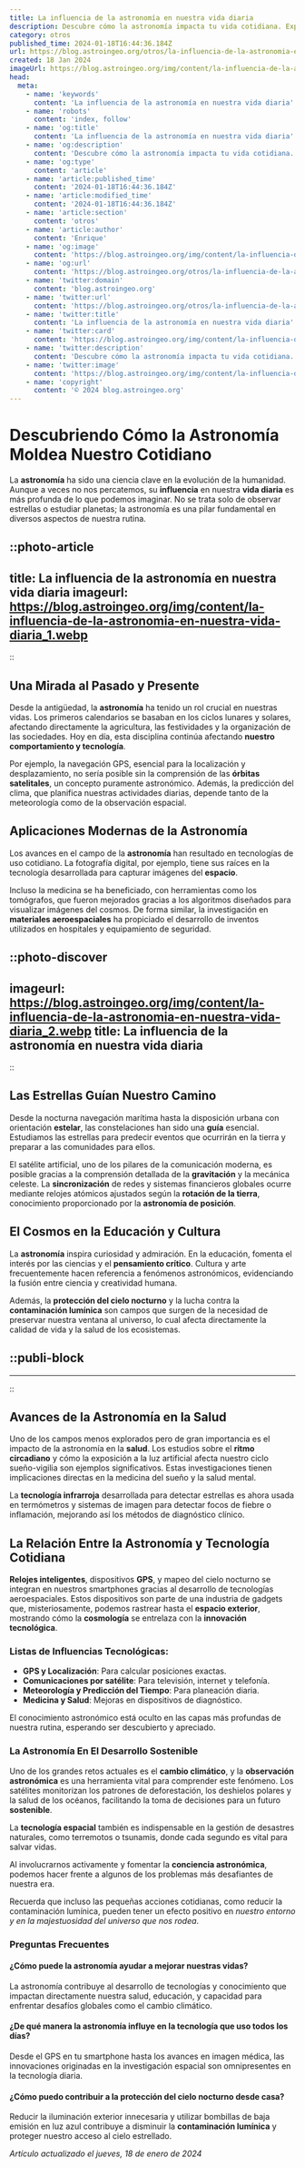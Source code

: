 ```yaml
---
title: La influencia de la astronomía en nuestra vida diaria
description: Descubre cómo la astronomía impacta tu vida cotidiana. Explora su influencia en tecnología, cultura y comprensión del universo.
category: otros
published_time: 2024-01-18T16:44:36.184Z
url: https://blog.astroingeo.org/otros/la-influencia-de-la-astronomia-en-nuestra-vida-diaria
created: 18 Jan 2024
imageUrl: https://blog.astroingeo.org/img/content/la-influencia-de-la-astronomia-en-nuestra-vida-diaria_1.webp
head:
  meta:
    - name: 'keywords'
      content: 'La influencia de la astronomía en nuestra vida diaria'
    - name: 'robots'
      content: 'index, follow'
    - name: 'og:title'
      content: 'La influencia de la astronomía en nuestra vida diaria'
    - name: 'og:description'
      content: 'Descubre cómo la astronomía impacta tu vida cotidiana. Explora su influencia en tecnología, cultura y comprensión del universo.'
    - name: 'og:type'
      content: 'article'
    - name: 'article:published_time'
      content: '2024-01-18T16:44:36.184Z'
    - name: 'article:modified_time'
      content: '2024-01-18T16:44:36.184Z'
    - name: 'article:section'
      content: 'otros'
    - name: 'article:author'
      content: 'Enrique'
    - name: 'og:image'
      content: 'https://blog.astroingeo.org/img/content/la-influencia-de-la-astronomia-en-nuestra-vida-diaria_1.webp'
    - name: 'og:url'
      content: 'https://blog.astroingeo.org/otros/la-influencia-de-la-astronomia-en-nuestra-vida-diaria'
    - name: 'twitter:domain'
      content: 'blog.astroingeo.org'
    - name: 'twitter:url'
      content: 'https://blog.astroingeo.org/otros/la-influencia-de-la-astronomia-en-nuestra-vida-diaria'
    - name: 'twitter:title'
      content: 'La influencia de la astronomía en nuestra vida diaria'
    - name: 'twitter:card'
      content: 'https://blog.astroingeo.org/img/content/la-influencia-de-la-astronomia-en-nuestra-vida-diaria_1.webp'
    - name: 'twitter:description'
      content: 'Descubre cómo la astronomía impacta tu vida cotidiana. Explora su influencia en tecnología, cultura y comprensión del universo.'
    - name: 'twitter:image'
      content: 'https://blog.astroingeo.org/img/content/la-influencia-de-la-astronomia-en-nuestra-vida-diaria_1.webp'
    - name: 'copyright'
      content: '© 2024 blog.astroingeo.org'
---
```

# Descubriendo Cómo la Astronomía Moldea Nuestro Cotidiano

La **astronomía** ha sido una ciencia clave en la evolución de la humanidad. Aunque a veces no nos percatemos, su **influencia** en nuestra **vida diaria** es más profunda de lo que podemos imaginar. No se trata solo de observar estrellas o estudiar planetas; la astronomía es una pilar fundamental en diversos aspectos de nuestra rutina.



::photo-article
---
title: La influencia de la astronomía en nuestra vida diaria
imageurl: https://blog.astroingeo.org/img/content/la-influencia-de-la-astronomia-en-nuestra-vida-diaria_1.webp
---
::


## Una Mirada al Pasado y Presente
Desde la antigüedad, la **astronomía** ha tenido un rol crucial en nuestras vidas. Los primeros calendarios se basaban en los ciclos lunares y solares, afectando directamente la agricultura, las festividades y la organización de las sociedades. Hoy en día, esta disciplina continúa afectando **nuestro comportamiento y tecnología**. 

Por ejemplo, la navegación GPS, esencial para la localización y desplazamiento, no sería posible sin la comprensión de las **órbitas satelitales**, un concepto puramente astronómico. Además, la predicción del clima, que planifica nuestras actividades diarias, depende tanto de la meteorología como de la observación espacial.

## Aplicaciones Modernas de la Astronomía
Los avances en el campo de la **astronomía** han resultado en tecnologías de uso cotidiano. La fotografía digital, por ejemplo, tiene sus raíces en la tecnología desarrollada para capturar imágenes del **espacio**. 

Incluso la medicina se ha beneficiado, con herramientas como los tomógrafos, que fueron mejorados gracias a los algoritmos diseñados para visualizar imágenes del cosmos. De forma similar, la investigación en **materiales aeroespaciales** ha propiciado el desarrollo de inventos utilizados en hospitales y equipamiento de seguridad.


::photo-discover
---
imageurl: https://blog.astroingeo.org/img/content/la-influencia-de-la-astronomia-en-nuestra-vida-diaria_2.webp
title: La influencia de la astronomía en nuestra vida diaria
---
::


## Las Estrellas Guían Nuestro Camino
Desde la nocturna navegación marítima hasta la disposición urbana con orientación **estelar**, las constelaciones han sido una **guía** esencial. Estudiamos las estrellas para predecir eventos que ocurrirán en la tierra y preparar a las comunidades para ellos.

El satélite artificial, uno de los pilares de la comunicación moderna, es posible gracias a la comprensión detallada de la **gravitación** y la mecánica celeste. La **sincronización** de redes y sistemas financieros globales ocurre mediante relojes atómicos ajustados según la **rotación de la tierra**, conocimiento proporcionado por la **astronomía de posición**.

## El Cosmos en la Educación y Cultura
La **astronomía** inspira curiosidad y admiración. En la educación, fomenta el interés por las ciencias y el **pensamiento crítico**. Cultura y arte frecuentemente hacen referencia a fenómenos astronómicos, evidenciando la fusión entre ciencia y creatividad humana.

Además, la **protección del cielo nocturno** y la lucha contra la **contaminación lumínica** son campos que surgen de la necesidad de preservar nuestra ventana al universo, lo cual afecta directamente la calidad de vida y la salud de los ecosistemas.


  ::publi-block
  ---
  ---
  ::
  
  
## Avances de la Astronomía en la Salud
Uno de los campos menos explorados pero de gran importancia es el impacto de la astronomía en la **salud**. Los estudios sobre el **ritmo circadiano** y cómo la exposición a la luz artificial afecta nuestro ciclo sueño-vigilia son ejemplos significativos. Estas investigaciones tienen implicaciones directas en la medicina del sueño y la salud mental.

La **tecnología infrarroja** desarrollada para detectar estrellas es ahora usada en termómetros y sistemas de imagen para detectar focos de fiebre o inflamación, mejorando así los métodos de diagnóstico clínico.

## La Relación Entre la Astronomía y Tecnología Cotidiana
**Relojes inteligentes**, dispositivos **GPS**, y mapeo del cielo nocturno se integran en nuestros smartphones gracias al desarrollo de tecnologías aeroespaciales. Estos dispositivos son parte de una industria de gadgets que, misteriosamente, podemos rastrear hasta el **espacio exterior**, mostrando cómo la **cosmología** se entrelaza con la **innovación tecnológica**.

### Listas de Influencias Tecnológicas:
- **GPS y Localización**: Para calcular posiciones exactas.
- **Comunicaciones por satélite**: Para televisión, internet y telefonía.
- **Meteorología y Predicción del Tiempo**: Para planeación diaria.
- **Medicina y Salud**: Mejoras en dispositivos de diagnóstico.

El conocimiento astronómico está oculto en las capas más profundas de nuestra rutina, esperando ser descubierto y apreciado.

### **La Astronomía En El Desarrollo Sostenible**
Uno de los grandes retos actuales es el **cambio climático**, y la **observación astronómica** es una herramienta vital para comprender este fenómeno. Los satélites monitorizan los patrones de deforestación, los deshielos polares y la salud de los océanos, facilitando la toma de decisiones para un futuro **sostenible**.

La **tecnología espacial** también es indispensable en la gestión de desastres naturales, como terremotos o tsunamis, donde cada segundo es vital para salvar vidas.

Al involucrarnos activamente y fomentar la **conciencia astronómica**, podemos hacer frente a algunos de los problemas más desafiantes de nuestra era.

Recuerda que incluso las pequeñas acciones cotidianas, como reducir la contaminación lumínica, pueden tener un efecto positivo en *nuestro entorno y en la majestuosidad del universo que nos rodea*.

### Preguntas Frecuentes
#### ¿Cómo puede la astronomía ayudar a mejorar nuestras vidas?
La astronomía contribuye al desarrollo de tecnologías y conocimiento que impactan directamente nuestra salud, educación, y capacidad para enfrentar desafíos globales como el cambio climático.

#### ¿De qué manera la astronomía influye en la tecnología que uso todos los días?
Desde el GPS en tu smartphone hasta los avances en imagen médica, las innovaciones originadas en la investigación espacial son omnipresentes en la tecnología diaria.

#### ¿Cómo puedo contribuir a la protección del cielo nocturno desde casa?
Reducir la iluminación exterior innecesaria y utilizar bombillas de baja emisión en luz azul contribuye a disminuir la **contaminación lumínica** y proteger nuestro acceso al cielo estrellado.

_Artículo actualizado el jueves, 18 de enero de 2024_